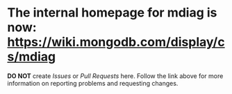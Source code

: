 The internal homepage for mdiag is now: https://wiki.mongodb.com/display/cs/mdiag
=================================================================================

**DO NOT** create *Issues* or *Pull Requests* here.  Follow the link above for more information on reporting problems and requesting changes.
